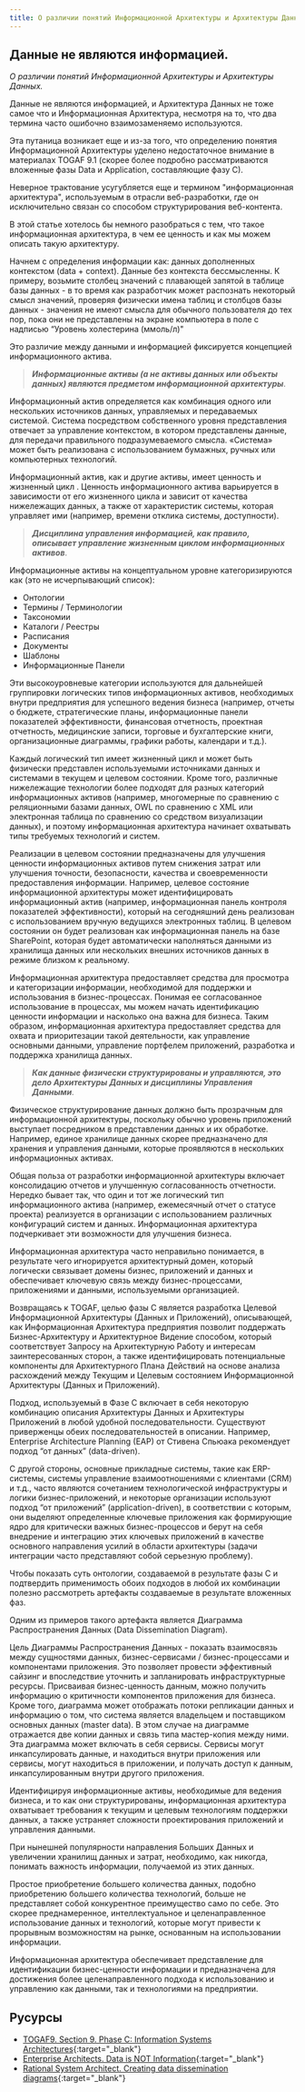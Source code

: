 ```yaml
---
title: О различии понятий Информационной Архитектуры и Архитектуры Данных
---
```


## Данные не являются информацией.
_О различии понятий Информационной Архитектуры и Архитектуры Данных._

Данные не являются информацией, и Архитектура Данных не тоже самое что и Информационная Архитектура, несмотря на то, что два термина часто ошибочно взаимозаменяемо используются.

Эта путаница возникает еще и из-за того, что определению понятия Информационной Архитектуры уделено недостаточное внимание в материалах TOGAF 9.1 (скорее более подробно рассматриваются вложенные фазы Data и Application, составляющие фазу C).

Неверное трактование усугубляется еще и термином "информационная архитектура", используемым в отрасли веб-разработки, где он исключительно связан со способом структурирования веб-контента.

В этой статье хотелось бы немного разобраться с тем, что такое информационная архитектура, в чем ее ценность и как мы можем описать такую архитектуру.

Начнем с определения информации как: данных дополненных контекстом (data + context). Данные без контекста бессмысленны. К примеру, возьмите столбец значений с плавающей запятой в таблице базы данных - в то время как разработчик может распознать некоторый смысл значений, проверяя физически имена таблиц и столбцов базы данных - значения не имеют смысла для обычного пользователя до тех пор, пока они не представлены на экране компьютера в поле с надписью “Уровень холестерина (ммоль/л)"

Это различие между данными и информацией фиксируется концепцией информационного актива.

> **_Информационные активы (а не активы данных или объекты данных) являются предметом информационной архитектуры_**.

Информационный актив определяется как комбинация одного или нескольких источников данных, управляемых и передаваемых системой. Система посредством собственного уровня представления отвечает за управление контекстом, в котором представлены данные, для передачи правильного подразумеваемого смысла. «Система» может быть реализована с использованием бумажных, ручных или компьютерных технологий.

Информационный актив, как и другие активы, имеет ценность и жизненный цикл . Ценность информационного актива варьируется в зависимости от его жизненного цикла и зависит от качества нижележащих данных, а также от характеристик системы, которая управляет ими (например, времени отклика системы, доступности).

> **_Дисциплина управления информацией, как правило, описывает управление жизненным циклом информационных активов_**.

Информационные активы на концептуальном уровне категоризируются как (это не исчерпывающий список):

* Онтологии
* Термины / Терминологии
* Таксономии
* Каталоги / Реестры
* Расписания
* Документы
* Шаблоны
* Информационные Панели

Эти высокоуровневые категории используются для дальнейшей группировки логических типов информационных активов, необходимых внутри предприятия для успешного ведения бизнеса (например, отчеты о бюджете, стратегические планы, информационные панели показателей эффективности, финансовая отчетность, проектная отчетность, медицинские записи, торговые и бухгалтерские книги, организационные диаграммы, графики работы, календари и т.д.).

Каждый логический тип имеет жизненный цикл и может быть физически представлен используемыми источниками данных и системами в текущем и целевом состоянии. Кроме того, различные нижележащие технологии более подходят для разных категорий информационных активов (например, многомерные по сравнению с реляционными базами данных, OWL по сравнению с XML или электронная таблица по сравнению со средством визуализации данных), и поэтому информационная архитектура начинает охватывать типы требуемых технологий и систем.

Реализации в целевом состоянии предназначены для улучшения ценности информационных активов путем снижения затрат или улучшения точности, безопасности, качества и своевременности предоставления информации. Например, целевое состояние информационной архитектуры может идентифицировать информационный актив (например, информационная панель контроля показателей эффективности), который на сегодняшний день реализован с использованием вручную ведущихся электронных таблиц. В целевом состоянии он будет реализован как информационная панель на базе SharePoint, которая будет автоматически наполняться данными из хранилища данных или нескольких внешних источников данных в режиме близком к реальному.

Информационная архитектура предоставляет средства для просмотра и категоризации информации, необходимой для поддержки и использования в бизнес-процессах. Понимая ее согласованное использование в процессах, мы можем начать идентификацию ценности информации и насколько она важна для бизнеса. Таким образом, информационная архитектура предоставляет средства для охвата и приоритезации такой деятельности, как управление основными данными, управление портфелем приложений, разработка и поддержка хранилища данных.

> **_Как данные физически структурированы и управляются, это дело Архитектуры Данных и дисциплины Управления Данными_**.

Физическое структурирование данных должно быть прозрачным для информационной архитектуры, поскольку обычно уровень приложений выступает посредником в представлении данных и их обработке. Например, единое хранилище данных скорее предназначено для хранения и управления данными, которые проявляются в нескольких информационных активах.

Общая польза от разработки информационной архитектуры включает консолидацию отчетов и улучшенную согласованность отчетности. Нередко бывает так, что один и тот же логический тип информационного актива (например, ежемесячный отчет о статусе проекта) реализуется в организации с использованием различных конфигураций систем и данных. Информационная архитектура подчеркивает эти возможности для улучшения бизнеса.

Информационная архитектура часто неправильно понимается, в результате чего игнорируется архитектурный домен, который логически связывает домены бизнес, приложений и данных и обеспечивает ключевую связь между бизнес-процессами, приложениями и данными, используемыми организацией.

Возвращаясь к TOGAF, целью фазы C является разработка Целевой Информационной Архитектуры (Данных и Приложений), описывающей, как Информационная Архитектура предприятия позволит поддержать Бизнес-Архитектуру и Архитектурное Видение способом, который соответствует Запросу на Архитектурную Работу и интересам заинтересованных сторон, а также идентифицировать потенциальные компоненты для Архитектурного Плана Действий на основе анализа расхождений между Текущим и Целевым состоянием Информационной Архитектуры (Данных и Приложений).

Подход, используемый в Фазе C включает в себя некоторую комбинацию описания Архитектуры Данных и Архитектуры Приложений в любой удобной последовательности. Существуют приверженцы обеих последовательностей в описании. Например, Enterprise Architecture Planning (EAP) от Стивена Спьюака рекомендует подход “от данных” (data-driven).

С другой стороны, основные прикладные системы, такие как ERP-системы, системы управление взаимоотношениями с клиентами (CRM) и т.д., часто являются сочетанием технологической инфраструктуры и логики бизнес-приложений, и некоторые организации используют подход “от приложений” (application-driven), в соответствии с которым, они выделяют определенные ключевые приложения как формирующие ядро для критически важных бизнес-процессов и берут на себя внедрение и интеграцию этих ключевых приложений в качестве основного направления усилий в области архитектуры (задачи интеграции часто представляют собой серьезную проблему).

Чтобы показать суть онтологии, создаваемой в результате фазы С и подтвердить применимость обоих подходов в любой их комбинации полезно рассмотреть артефакты создаваемые в результате вложенных фаз.

Одним из примеров такого артефакта является Диаграмма Распространения Данных (Data Dissemination Diagram).

Цель Диаграммы Распространения Данных - показать взаимосвязь между сущностями данных, бизнес-сервисами / бизнес-процессами и компонентами приложения. Это позволяет провести эффективный сайзинг и впоследствие уточнить и запланировать инфраструктурные ресурсы. Присваивая бизнес-ценность данным, можно получить информацию о критичности компонентов приложения для бизнеса. Кроме того, диаграмма может отображать потоки репликации данных и информацию о том, что система является владельцем и поставщиком основных данных (master data). В этом случае на диаграмме отражается две копии данных и связь типа мастер-копия между ними. Эта диаграмма может включать в себя сервисы. Сервисы могут инкапсулировать данные, и находиться внутри приложения или сервисы, могут находиться в приложении, и получать доступ к данным, инкапсулированным внутри другого приложения.

Идентифицируя информационные активы, необходимые для ведения бизнеса, и то как они структурированы, информационная архитектура охватывает требования к текущим и целевым технологиям поддержки данных, а также устраняет сложности проектирования приложений и управления данными.

При нынешней популярности направления Больших Данных и увеличении хранилищ данных и затрат, необходимо, как никогда, понимать важность информации, получаемой из этих данных.

Простое приобретение большего количества данных, подобно приобретению большего количества технологий, больше не представляет собой конкурентное преимущество само по себе. Это скорее преднамеренное, интеллектуальное и целенаправленное использование данных и технологий, которые могут привести к прорывным возможностям на рынке, основанным на использовании информации.

Информационная архитектура обеспечивает представление для идентификации бизнес-ценности информации и предназначена для достижения более целенаправленного подхода к использованию и управлению как данными, так и технологиями на предприятии.

## Русурсы

- [TOGAF9. Section 9. Phase C: Information Systems Architectures](http://pubs.opengroup.org/architecture/togaf9-doc/arch/index.html){:target="_blank"}
- [Enterprise Architects. Data is NOT Information](http://enterprisearchitects.com/data-is-not-information){:target="_blank"}
- [Rational System Architect. Creating data dissemination diagrams](https://www.ibm.com/support/knowledgecenter/en/SS6RBX_11.4.3/com.ibm.sa.togaf9.doc/topics/t_Data_Dissem_Diag.html){:target="_blank"}
